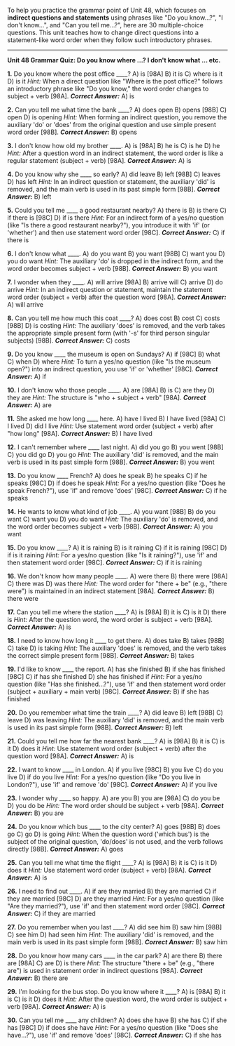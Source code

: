 To help you practice the grammar point of Unit 48, which focuses on **indirect questions and statements** using phrases like "Do you know...?", "I don't know...", and "Can you tell me...?", here are 30 multiple-choice questions. This unit teaches how to change direct questions into a statement-like word order when they follow such introductory phrases.

---

**Unit 48 Grammar Quiz: Do you know where ...? I don't know what ... etc.**

**1.** Do you know where the post office ____?
    A) is [98A]
    B) it is
    C) where is it
    D) is it
    *Hint:* When a direct question like "Where is the post office?" follows an introductory phrase like "Do you know," the word order changes to subject + verb [98A].
    ***Correct Answer:*** A) is

**2.** Can you tell me what time the bank ____?
    A) does open
    B) opens [98B]
    C) open
    D) is opening
    *Hint:* When forming an indirect question, you remove the auxiliary 'do' or 'does' from the original question and use simple present word order [98B].
    ***Correct Answer:*** B) opens

**3.** I don't know how old my brother ____.
    A) is [98A]
    B) he is
    C) is he
    D) he
    *Hint:* After a question word in an indirect statement, the word order is like a regular statement (subject + verb) [98A].
    ***Correct Answer:*** A) is

**4.** Do you know why she ____ so early?
    A) did leave
    B) left [98B]
    C) leaves
    D) has left
    *Hint:* In an indirect question or statement, the auxiliary 'did' is removed, and the main verb is used in its past simple form [98B].
    ***Correct Answer:*** B) left

**5.** Could you tell me ____ a good restaurant nearby?
    A) there is
    B) is there
    C) if there is [98C]
    D) if is there
    *Hint:* For an indirect form of a yes/no question (like "Is there a good restaurant nearby?"), you introduce it with 'if' (or 'whether') and then use statement word order [98C].
    ***Correct Answer:*** C) if there is

**6.** I don't know what ____.
    A) do you want
    B) you want [98B]
    C) want you
    D) you do want
    *Hint:* The auxiliary 'do' is dropped in the indirect form, and the word order becomes subject + verb [98B].
    ***Correct Answer:*** B) you want

**7.** I wonder when they ____.
    A) will arrive [98A]
    B) arrive will
    C) arrive
    D) do arrive
    *Hint:* In an indirect question or statement, maintain the statement word order (subject + verb) after the question word [98A].
    ***Correct Answer:*** A) will arrive

**8.** Can you tell me how much this coat ____?
    A) does cost
    B) cost
    C) costs [98B]
    D) is costing
    *Hint:* The auxiliary 'does' is removed, and the verb takes the appropriate simple present form (with '-s' for third person singular subjects) [98B].
    ***Correct Answer:*** C) costs

**9.** Do you know ____ the museum is open on Sundays?
    A) if [98C]
    B) what
    C) when
    D) where
    *Hint:* To turn a yes/no question (like "Is the museum open?") into an indirect question, you use 'if' or 'whether' [98C].
    ***Correct Answer:*** A) if

**10.** I don't know who those people ____.
    A) are [98A]
    B) is
    C) are they
    D) they are
    *Hint:* The structure is "who + subject + verb" [98A].
    ***Correct Answer:*** A) are

**11.** She asked me how long ____ here.
    A) have I lived
    B) I have lived [98A]
    C) I lived
    D) did I live
    *Hint:* Use statement word order (subject + verb) after "how long" [98A].
    ***Correct Answer:*** B) I have lived

**12.** I can't remember where ____ last night.
    A) did you go
    B) you went [98B]
    C) you did go
    D) you go
    *Hint:* The auxiliary 'did' is removed, and the main verb is used in its past simple form [98B].
    ***Correct Answer:*** B) you went

**13.** Do you know ____ French?
    A) does he speak
    B) he speaks
    C) if he speaks [98C]
    D) if does he speak
    *Hint:* For a yes/no question (like "Does he speak French?"), use 'if' and remove 'does' [98C].
    ***Correct Answer:*** C) if he speaks

**14.** He wants to know what kind of job ____.
    A) you want [98B]
    B) do you want
    C) want you
    D) you do want
    *Hint:* The auxiliary 'do' is removed, and the word order becomes subject + verb [98B].
    ***Correct Answer:*** A) you want

**15.** Do you know ____?
    A) it is raining
    B) is it raining
    C) if it is raining [98C]
    D) if is it raining
    *Hint:* For a yes/no question (like "Is it raining?"), use 'if' and then statement word order [98C].
    ***Correct Answer:*** C) if it is raining

**16.** We don't know how many people ____.
    A) were there
    B) there were [98A]
    C) there was
    D) was there
    *Hint:* The word order for "there + be" (e.g., "there were") is maintained in an indirect statement [98A].
    ***Correct Answer:*** B) there were

**17.** Can you tell me where the station ____?
    A) is [98A]
    B) it is
    C) is it
    D) there is
    *Hint:* After the question word, the word order is subject + verb [98A].
    ***Correct Answer:*** A) is

**18.** I need to know how long it ____ to get there.
    A) does take
    B) takes [98B]
    C) take
    D) is taking
    *Hint:* The auxiliary 'does' is removed, and the verb takes the correct simple present form [98B].
    ***Correct Answer:*** B) takes

**19.** I'd like to know ____ the report.
    A) has she finished
    B) if she has finished [98C]
    C) if has she finished
    D) she has finished if
    *Hint:* For a yes/no question (like "Has she finished...?"), use 'if' and then statement word order (subject + auxiliary + main verb) [98C].
    ***Correct Answer:*** B) if she has finished

**20.** Do you remember what time the train ____?
    A) did leave
    B) left [98B]
    C) leave
    D) was leaving
    *Hint:* The auxiliary 'did' is removed, and the main verb is used in its past simple form [98B].
    ***Correct Answer:*** B) left

**21.** Could you tell me how far the nearest bank ____?
    A) is [98A]
    B) it is
    C) is it
    D) does it
    *Hint:* Use statement word order (subject + verb) after the question word [98A].
    ***Correct Answer:*** A) is

**22.** I want to know ____ in London.
    A) if you live [98C]
    B) you live
    C) do you live
    D) if do you live
    *Hint:* For a yes/no question (like "Do you live in London?"), use 'if' and remove 'do' [98C].
    ***Correct Answer:*** A) if you live

**23.** I wonder why ____ so happy.
    A) are you
    B) you are [98A]
    C) do you be
    D) you do be
    *Hint:* The word order should be subject + verb [98A].
    ***Correct Answer:*** B) you are

**24.** Do you know which bus ____ to the city center?
    A) goes [98B]
    B) does go
    C) go
    D) is going
    *Hint:* When the question word ('which bus') is the subject of the original question, 'do/does' is not used, and the verb follows directly [98B].
    ***Correct Answer:*** A) goes

**25.** Can you tell me what time the flight ____?
    A) is [98A]
    B) it is
    C) is it
    D) does it
    *Hint:* Use statement word order (subject + verb) [98A].
    ***Correct Answer:*** A) is

**26.** I need to find out ____.
    A) if are they married
    B) they are married
    C) if they are married [98C]
    D) are they married
    *Hint:* For a yes/no question (like "Are they married?"), use 'if' and then statement word order [98C].
    ***Correct Answer:*** C) if they are married

**27.** Do you remember when you last ____?
    A) did see him
    B) saw him [98B]
    C) see him
    D) had seen him
    *Hint:* The auxiliary 'did' is removed, and the main verb is used in its past simple form [98B].
    ***Correct Answer:*** B) saw him

**28.** Do you know how many cars ____ in the car park?
    A) are there
    B) there are [98A]
    C) are
    D) is there
    *Hint:* The structure "there + be" (e.g., "there are") is used in statement order in indirect questions [98A].
    ***Correct Answer:*** B) there are

**29.** I'm looking for the bus stop. Do you know where it ____?
    A) is [98A]
    B) it is
    C) is it
    D) does it
    *Hint:* After the question word, the word order is subject + verb [98A].
    ***Correct Answer:*** A) is

**30.** Can you tell me ____ any children?
    A) does she have
    B) she has
    C) if she has [98C]
    D) if does she have
    *Hint:* For a yes/no question (like "Does she have...?"), use 'if' and remove 'does' [98C].
    ***Correct Answer:*** C) if she has